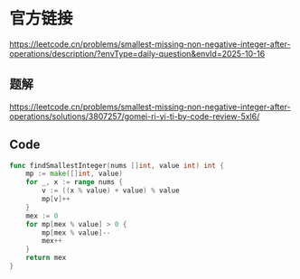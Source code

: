 # 官方链接
https://leetcode.cn/problems/smallest-missing-non-negative-integer-after-operations/description/?envType=daily-question&envId=2025-10-16

## 题解
https://leetcode.cn/problems/smallest-missing-non-negative-integer-after-operations/solutions/3807257/gomei-ri-yi-ti-by-code-review-5xl6/

## Code
```go
func findSmallestInteger(nums []int, value int) int {
    mp := make([]int, value)
    for _, x := range nums {
        v := ((x % value) + value) % value
        mp[v]++
    }
    mex := 0
    for mp[mex % value] > 0 {
        mp[mex % value]--
        mex++
    }
    return mex
}
```